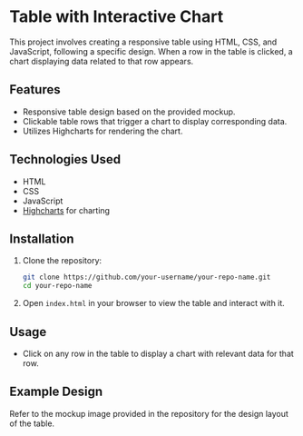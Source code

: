 # Table with Interactive Chart

This project involves creating a responsive table using HTML, CSS, and JavaScript, following a specific design. When a row in the table is clicked, a chart displaying data related to that row appears.

## Features

- Responsive table design based on the provided mockup.
- Clickable table rows that trigger a chart to display corresponding data.
- Utilizes Highcharts for rendering the chart.

## Technologies Used

- HTML
- CSS
- JavaScript
- [Highcharts](https://www.highcharts.com) for charting

## Installation

1. Clone the repository:
   ```bash
   git clone https://github.com/your-username/your-repo-name.git
   cd your-repo-name
   ```

2. Open `index.html` in your browser to view the table and interact with it.

## Usage

- Click on any row in the table to display a chart with relevant data for that row.

## Example Design

Refer to the mockup image provided in the repository for the design layout of the table.
